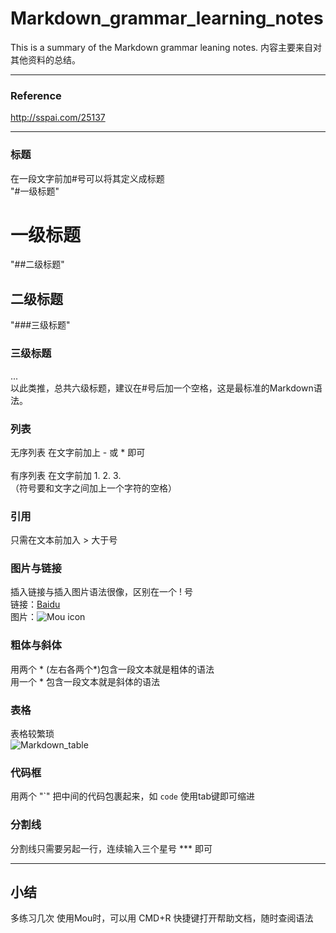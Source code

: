 # Markdown_grammar_learning_notes
This is a summary of the Markdown grammar leaning notes.
内容主要来自对其他资料的总结。
***

### Reference
http://sspai.com/25137
***
### 标题
在一段文字前加#号可以将其定义成标题 <br/>
"#一级标题" <br/>
# 一级标题<br/>  
"##二级标题"
## 二级标题<br/> 
"###三级标题"
### 三级标题 
...<br/>
以此类推，总共六级标题，建议在#号后加一个空格，这是最标准的Markdown语法。

### 列表
无序列表 在文字前加上 - 或 * 即可 <br/><br/>
有序列表 在文字前加 1. 2. 3. <br/>（符号要和文字之间加上一个字符的空格）

### 引用
只需在文本前加入 > 大于号

### 图片与链接
插入链接与插入图片语法很像，区别在一个 ! 号 <br/>
链接：[Baidu](http://baidu.com) <br/>
图片：![Mou icon](http://mouapp.com/Mou_128.png)<br/>

### 粗体与斜体
用两个 * (左右各两个*)包含一段文本就是粗体的语法 <br/>
用一个 * 包含一段文本就是斜体的语法

### 表格
表格较繁琐<br/>
![Markdown_table](http://cl.ly/0R2U1f383W3P)

### 代码框
用两个 "\`" 把中间的代码包裹起来，如 `code`
使用tab键即可缩进

### 分割线
分割线只需要另起一行，连续输入三个星号 *** 即可

***
## 小结
多练习几次
使用Mou时，可以用 CMD+R 快捷键打开帮助文档，随时查阅语法